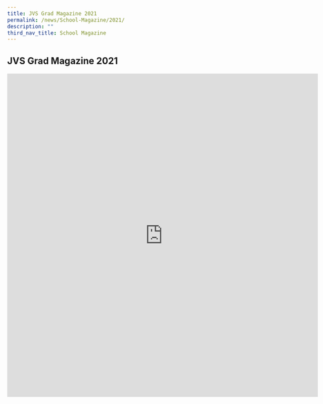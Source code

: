 ```yaml
---
title: JVS Grad Magazine 2021
permalink: /news/School-Magazine/2021/
description: ""
third_nav_title: School Magazine
---
```

## JVS Grad Magazine 2021

<iframe src="https://docs.google.com/presentation/d/e/2PACX-1vRrE0snKYDpM09BNXhGPsWDc1VwFB6L2oyCZwh3GkuZX9CS45HbCTU9vbVsaSOQA36EcS8exo6GQB_N/embed?start=true&loop=true&delayms=10000" frameborder="0" width="720" height="749" allowfullscreen="true" mozallowfullscreen="true" webkitallowfullscreen="true"></iframe>
